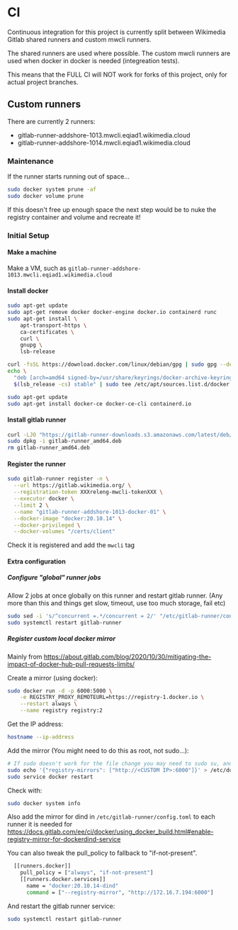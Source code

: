 # CI

Continuous integration for this project is currently split between Wikimedia Gitlab shared runners and custom mwcli runners.

The shared runners are used where possible.
The custom mwcli runners are used when docker in docker is needed (integreation tests).

This means that the FULL CI will NOT work for forks of this project, only for actual project branches.

## Custom runners

There are currently 2 runners:
 - gitlab-runner-addshore-1013.mwcli.eqiad1.wikimedia.cloud
 - gitlab-runner-addshore-1014.mwcli.eqiad1.wikimedia.cloud

### Maintenance

If the runner starts running out of space...

```sh
sudo docker system prune -af
sudo docker volume prune
```

If this doesn't free up enough space the next step would be to nuke the registry container and volume and recreate it!

### Initial Setup

#### Make a machine

Make a VM, such as `gitlab-runner-addshore-1013.mwcli.eqiad1.wikimedia.cloud`

#### Install docker

```sh
sudo apt-get update
sudo apt-get remove docker docker-engine docker.io containerd runc
sudo apt-get install \
    apt-transport-https \
    ca-certificates \
    curl \
    gnupg \
    lsb-release

curl -fsSL https://download.docker.com/linux/debian/gpg | sudo gpg --dearmor -o /usr/share/keyrings/docker-archive-keyring.gpg
echo \
  "deb [arch=amd64 signed-by=/usr/share/keyrings/docker-archive-keyring.gpg] https://download.docker.com/linux/debian \
  $(lsb_release -cs) stable" | sudo tee /etc/apt/sources.list.d/docker.list > /dev/null

sudo apt-get update
sudo apt-get install docker-ce docker-ce-cli containerd.io
```

#### Install gitlab runner

```sh
curl -LJO "https://gitlab-runner-downloads.s3.amazonaws.com/latest/deb/gitlab-runner_amd64.deb"
sudo dpkg -i gitlab-runner_amd64.deb
rm gitlab-runner_amd64.deb
```

#### Register the runner

```sh
sudo gitlab-runner register -n \
  --url https://gitlab.wikimedia.org/ \
  --registration-token XXXreleng-mwcli-tokenXXX \
  --executor docker \
  --limit 2 \
  --name "gitlab-runner-addshore-1013-docker-01" \
  --docker-image "docker:20.10.14" \
  --docker-privileged \
  --docker-volumes "/certs/client"
```

Check it is registered and add the `mwcli` tag

#### Extra configuration

##### Configure "global" runner jobs

Allow 2 jobs at once globally on this runner and restart gitlab runner.
(Any more than this and things get slow, timeout, use too much storage, fail etc)

```sh
sudo sed -i 's/^concurrent =.*/concurrent = 2/' "/etc/gitlab-runner/config.toml"
sudo systemctl restart gitlab-runner
```

##### Register custom local docker mirror

Mainly from https://about.gitlab.com/blog/2020/10/30/mitigating-the-impact-of-docker-hub-pull-requests-limits/

Create a mirror (using docker):

```sh
sudo docker run -d -p 6000:5000 \
    -e REGISTRY_PROXY_REMOTEURL=https://registry-1.docker.io \
    --restart always \
    --name registry registry:2
```

Get the IP address:

```sh
hostname --ip-address
```

Add the mirror (You might need to do this as root, not sudo...):

```sh
# If sudo doesn't work for the file change you may need to sudo su, and then run the echo...
sudo echo '{"registry-mirrors": ["http://<CUSTOM IP>:6000"]}' > /etc/docker/daemon.json
sudo service docker restart
```

Check with:

```sh
sudo docker system info
```

Also add the mirror for dind in `/etc/gitlab-runner/config.toml` to each runner it is needed for
https://docs.gitlab.com/ee/ci/docker/using_docker_build.html#enable-registry-mirror-for-dockerdind-service

You can also tweak the pull_policy to fallback to "if-not-present".

```sh
  [[runners.docker]]
    pull_policy = ["always", "if-not-present"]
    [[runners.docker.services]]
      name = "docker:20.10.14-dind"
      command = ["--registry-mirror", "http://172.16.7.194:6000"]
```

And restart the gitlab runner service:

```sh
sudo systemctl restart gitlab-runner
```
